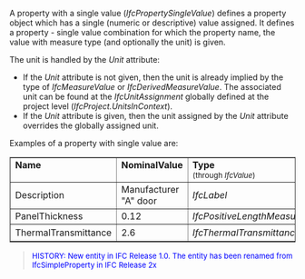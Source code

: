 A property with a single value (_IfcPropertySingleValue_) defines a property object which has a single (numeric or descriptive) value assigned. It defines a property - single value combination for which the property name, the value with measure type (and optionally the unit) is given.

The unit is handled by the _Unit_ attribute:

* If the _Unit_ attribute is not given, then the unit is already implied by the type of _IfcMeasureValue_ or _IfcDerivedMeasureValue_. The associated unit can be found at the _IfcUnitAssignment_ globally defined at the project level (_IfcProject.UnitsInContext_).
*  If the _Unit_ attribute is given, then the unit assigned by the _Unit_ attribute overrides the globally assigned unit.

Examples of a property with single value are:

<table cellpadding="2" cellspacing="2" border="1"> 
		<tr valign="TOP"> 
		  <td valign="TOP" width="15%"><b>Name</b></td> 
		  <td valign="TOP" width="30%"><b>NominalValue</b></td> 
		  <td valign="TOP" width="25%"><b>Type <br></b><font size="-1">(through
			 <i>IfcValue</i>)</font></td> 
		  <td valign="TOP" width="30%"><b>Unit <br></b></td> 
		</tr> 
		<tr> 
		  <td width="15%">Description</td> 
		  <td width="30%">Manufacturer "A" door</td> 
		  <td width="25%"><i>IfcLabel</i></td> 
		  <td width="30%">-</td> 
		</tr> 
		<tr> 
		  <td width="15%">PanelThickness</td> 
		  <td width="30%">0.12</td> 
		  <td width="25%"><i>IfcPositiveLengthMeasure</i></td> 
		  <td width="30%">- </td> 
		</tr> 
		<tr> 
		  <td width="15%">ThermalTransmittance</td> 
		  <td width="30%">2.6</td> 
		  <td width="25%"><i>IfcThermalTransmittanceMeasure</i></td> 
		  <td width="30%">W/(m<sup>2</sup>K)</td> 
		</tr> 
	 </table>

> <font color="#0000FF" size="-1">HISTORY: New entity in IFC Release
		  1.0. The entity has been renamed from IfcSimpleProperty in IFC Release
		  2x</font>
>